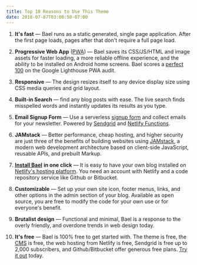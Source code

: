 ```yaml
---
title: Top 10 Reasons to Use This Theme
date: 2018-07-07T03:00:50-07:00
---
```


1. **It's fast** — Bael runs as a static generated, single page application. After the first page loads, pages after that don't require a full page load.

2. **Progressive Web App** ([PWA](https://developers.google.com/web/progressive-web-apps/)) — Bael saves its CSS/JS/HTML and image assets for faster loading, a more reliable offline experience, and the ability to be installed on Android home screens. Bael scores a [perfect 100](https://pwa-directory.appspot.com/pwas/5710428913532928) on the Google Lighthouse PWA audit.

3. **Responsive** — The design resizes itself to any device display size using CSS media queries and grid layout.

4. **Built-in Search** — find any blog posts with ease. The live search finds misspelled words and instantly updates its results as you type.

5. **Email Signup Form** — Use a serverless [signup form](https://bael-theme.jake101.com/blog/2018-07-08-email-newsletter-setup-instructions) and collect emails for your newsletter. Powered by [Sendgrid](https://sendgrid.com) and [Netlify Functions](https://www.netlify.com/docs/functions/).

6. **JAMstack** — Better performance, cheap hosting, and higher security are just three of the benefits of building websites using [JAMstack](https://jamstack.org/), a modern web development architecture based on client-side JavaScript, reusable APIs, and prebuilt Markup.

7. [**Install Bael**](https://app.netlify.com/start/deploy?repository=https://github.com/jake-101/bael-template) **in one click** — It is easy to have your own blog installed on [Netlify's hosting platform](https://www.netlify.com/features/). You need an account with Netlify and a code repository service like Github or Bitbucket. 

8. **Customizable** — Set up your own site icon, footer menus, links, and other options in the admin section of your blog. Available as open source, you are free to modify the code for your own use or for everyone's benefit.

9. **Brutalist design** — Functional and minimal, Bael is a response to the overly friendly, and overdone trends in web design today.

10. **It's free** — Bael is 100% free to get started with. The theme is free, the [CMS](https://www.netlifycms.org/) is free, the web hosting from Netlify is free, Sendgrid is free up to 2,000 subscribers, and Github/Bitbucket offer generous free plans. [Try it out](https://app.netlify.com/start/deploy?repository=https://github.com/jake-101/bael-template) today.

